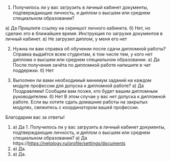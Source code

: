 1. Получилось ли у вас загрузить в личный кабинет документы, подтверждающие личность, и диплом о высшем или среднем специальном образовании?

а) Да
Пришлите ссылку на скриншот личного кабинета.
б) Нет, но сделаю это в ближайшее время. Инструкция по загрузке документов в личный кабинет.
в) Не загрузил диплом, у меня его нет

2. Нужна ли вам справка об обучении после сдачи дипломной работы? Справка выдаётся всем студентам, в том числе тем, у кого нет диплома о высшем или среднем специальном образовании.
а) Да
После получения зачёта по дипломной работе напишите в чат поддержки.
б) Нет

3. Выполнен ли вами необходимый минимум заданий на каждом модуле профессии для допуска к дипломной работе?
а) Да
Поздравляем! Сообщим вам позже, кто будет вашим дипломным руководителем.
б) Нет
В этом случае у вас нет допуска к дипломной работе. Если вы хотите сдать домашние работы на закрытых модулях, свяжитесь с координатором вашей профессии.

Благодарим вас за ответы!

1. а) Да 1. Получилось ли у вас загрузить в личный кабинет документы, подтверждающие личность, и диплом о высшем или среднем специальном образовании?
а) Да https://https://netology.ru/profile/settings/documents
2. a) Да.
3. a) Да.
